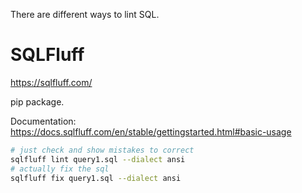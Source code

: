 

There are different ways to lint SQL.

# SQLFluff

https://sqlfluff.com/

pip package.

Documentation: https://docs.sqlfluff.com/en/stable/gettingstarted.html#basic-usage

```bash
# just check and show mistakes to correct
sqlfluff lint query1.sql --dialect ansi
# actually fix the sql 
sqlfluff fix query1.sql --dialect ansi
```

